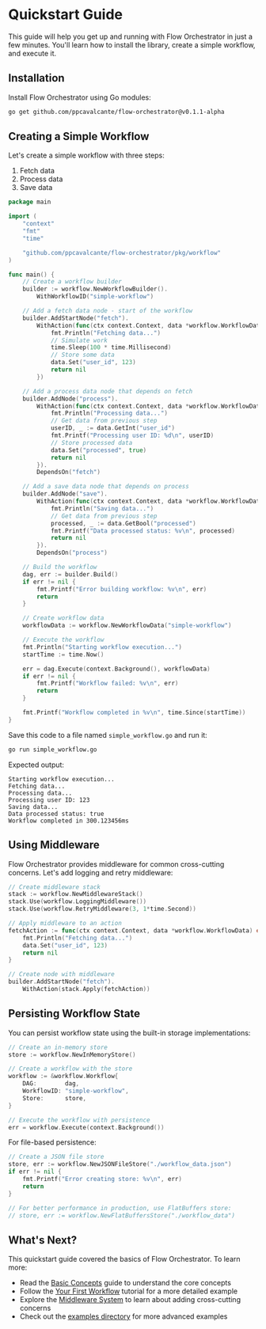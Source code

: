 # Quickstart Guide

This guide will help you get up and running with Flow Orchestrator in just a few minutes. You'll learn how to install the library, create a simple workflow, and execute it.

## Installation

Install Flow Orchestrator using Go modules:

```bash
go get github.com/ppcavalcante/flow-orchestrator@v0.1.1-alpha
```

## Creating a Simple Workflow

Let's create a simple workflow with three steps:
1. Fetch data
2. Process data
3. Save data

```go
package main

import (
	"context"
	"fmt"
	"time"

	"github.com/ppcavalcante/flow-orchestrator/pkg/workflow"
)

func main() {
	// Create a workflow builder
	builder := workflow.NewWorkflowBuilder().
		WithWorkflowID("simple-workflow")

	// Add a fetch data node - start of the workflow
	builder.AddStartNode("fetch").
		WithAction(func(ctx context.Context, data *workflow.WorkflowData) error {
			fmt.Println("Fetching data...")
			// Simulate work
			time.Sleep(100 * time.Millisecond)
			// Store some data
			data.Set("user_id", 123)
			return nil
		})

	// Add a process data node that depends on fetch
	builder.AddNode("process").
		WithAction(func(ctx context.Context, data *workflow.WorkflowData) error {
			fmt.Println("Processing data...")
			// Get data from previous step
			userID, _ := data.GetInt("user_id")
			fmt.Printf("Processing user ID: %d\n", userID)
			// Store processed data
			data.Set("processed", true)
			return nil
		}).
		DependsOn("fetch")

	// Add a save data node that depends on process
	builder.AddNode("save").
		WithAction(func(ctx context.Context, data *workflow.WorkflowData) error {
			fmt.Println("Saving data...")
			// Get data from previous step
			processed, _ := data.GetBool("processed")
			fmt.Printf("Data processed status: %v\n", processed)
			return nil
		}).
		DependsOn("process")

	// Build the workflow
	dag, err := builder.Build()
	if err != nil {
		fmt.Printf("Error building workflow: %v\n", err)
		return
	}

	// Create workflow data
	workflowData := workflow.NewWorkflowData("simple-workflow")

	// Execute the workflow
	fmt.Println("Starting workflow execution...")
	startTime := time.Now()

	err = dag.Execute(context.Background(), workflowData)
	if err != nil {
		fmt.Printf("Workflow failed: %v\n", err)
		return
	}

	fmt.Printf("Workflow completed in %v\n", time.Since(startTime))
}
```

Save this code to a file named `simple_workflow.go` and run it:

```bash
go run simple_workflow.go
```

Expected output:

```
Starting workflow execution...
Fetching data...
Processing data...
Processing user ID: 123
Saving data...
Data processed status: true
Workflow completed in 300.123456ms
```

## Using Middleware

Flow Orchestrator provides middleware for common cross-cutting concerns. Let's add logging and retry middleware:

```go
// Create middleware stack
stack := workflow.NewMiddlewareStack()
stack.Use(workflow.LoggingMiddleware())
stack.Use(workflow.RetryMiddleware(3, 1*time.Second))

// Apply middleware to an action
fetchAction := func(ctx context.Context, data *workflow.WorkflowData) error {
	fmt.Println("Fetching data...")
	data.Set("user_id", 123)
	return nil
}

// Create node with middleware
builder.AddStartNode("fetch").
	WithAction(stack.Apply(fetchAction))
```

## Persisting Workflow State

You can persist workflow state using the built-in storage implementations:

```go
// Create an in-memory store
store := workflow.NewInMemoryStore()

// Create a workflow with the store
workflow := &workflow.Workflow{
	DAG:        dag,
	WorkflowID: "simple-workflow",
	Store:      store,
}

// Execute the workflow with persistence
err = workflow.Execute(context.Background())
```

For file-based persistence:

```go
// Create a JSON file store
store, err := workflow.NewJSONFileStore("./workflow_data.json")
if err != nil {
	fmt.Printf("Error creating store: %v\n", err)
	return
}

// For better performance in production, use FlatBuffers store:
// store, err := workflow.NewFlatBuffersStore("./workflow_data")
```

## What's Next?

This quickstart guide covered the basics of Flow Orchestrator. To learn more:

- Read the [Basic Concepts](./basic-concepts.md) guide to understand the core concepts
- Follow the [Your First Workflow](./first-workflow.md) tutorial for a more detailed example
- Explore the [Middleware System](../guides/middleware.md) to learn about adding cross-cutting concerns
- Check out the [examples directory](../../examples/) for more advanced examples 